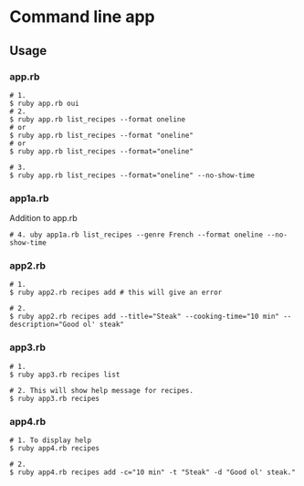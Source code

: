 # Command line app

## Usage

### app.rb

    # 1. 
    $ ruby app.rb oui
    # 2. 
    $ ruby app.rb list_recipes --format oneline
    # or
    $ ruby app.rb list_recipes --format "oneline"
    # or
    $ ruby app.rb list_recipes --format="oneline"

    # 3.
    $ ruby app.rb list_recipes --format="oneline" --no-show-time

### app1a.rb

Addition to app.rb
    
    # 4. uby app1a.rb list_recipes --genre French --format oneline --no-show-time

### app2.rb

    # 1. 
    $ ruby app2.rb recipes add # this will give an error

    # 2. 
    $ ruby app2.rb recipes add --title="Steak" --cooking-time="10 min" --description="Good ol' steak"


### app3.rb

    # 1. 
    $ ruby app3.rb recipes list

    # 2. This will show help message for recipes.
    $ ruby app3.rb recipes

### app4.rb

    # 1. To display help
    $ ruby app4.rb recipes

    # 2.
    $ ruby app4.rb recipes add -c="10 min" -t "Steak" -d "Good ol' steak."
 
